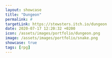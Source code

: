 ```yaml
---
layout: showcase
title: "Dungeon"
permalink: #
targetLink: https://stewsters.itch.io/dungeon
date: 2020-07-17 12:20:32 +0200
icon: /assets/images/portfolio/dungeon.png
image: /assets/images/portfolio/snake.png
showcase: true
tags: [rpg]
---
```

